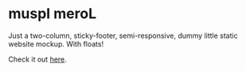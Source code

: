 # muspI meroL
Just a two-column, sticky-footer, semi-responsive, dummy little static website mockup. With floats! 

Check it out [here](https://jsfiddle.net/dgyarmati/f0uhnt78/3/).
